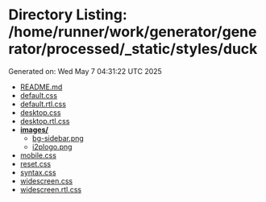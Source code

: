 # Directory Listing: /home/runner/work/generator/generator/processed/_static/styles/duck
Generated on: Wed May  7 04:31:22 UTC 2025

- [README.md](README.md)
- [default.css](default.css)
- [default.rtl.css](default.rtl.css)
- [desktop.css](desktop.css)
- [desktop.rtl.css](desktop.rtl.css)
- **[images/](images/)**
  - [bg-sidebar.png](images/bg-sidebar.png)
  - [i2plogo.png](images/i2plogo.png)
- [mobile.css](mobile.css)
- [reset.css](reset.css)
- [syntax.css](syntax.css)
- [widescreen.css](widescreen.css)
- [widescreen.rtl.css](widescreen.rtl.css)
